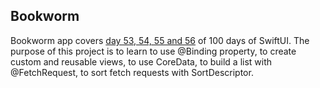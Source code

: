 ## Bookworm

Bookworm app covers [day 53, 54, 55 and 56](https://www.hackingwithswift.com/100/swiftui/53) of 100 days of SwiftUI. The purpose of this project is to learn to use @Binding property, to create custom and reusable views, to use CoreData, to build a list with @FetchRequest, to sort fetch requests with SortDescriptor.
